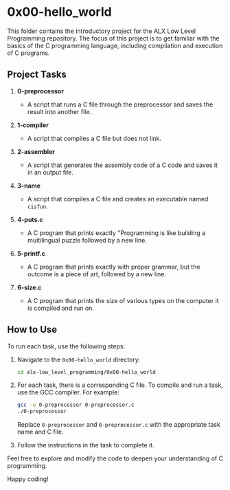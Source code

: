 # 0x00-hello_world

This folder contains the introductory project for the ALX Low Level Programming repository. The focus of this project is to get familiar with the basics of the C programming language, including compilation and execution of C programs.

## Project Tasks

1. **0-preprocessor**
   - A script that runs a C file through the preprocessor and saves the result into another file.

2. **1-compiler**
   - A script that compiles a C file but does not link.

3. **2-assembler**
   - A script that generates the assembly code of a C code and saves it in an output file.

4. **3-name**
   - A script that compiles a C file and creates an executable named `cisfun`.

5. **4-puts.c**
   - A C program that prints exactly "Programming is like building a multilingual puzzle followed by a new line.

6. **5-printf.c**
   - A C program that prints exactly with proper grammar, but the outcome is a piece of art, followed by a new line.

7. **6-size.c**
   - A C program that prints the size of various types on the computer it is compiled and run on.

## How to Use

To run each task, use the following steps:

1. Navigate to the `0x00-hello_world` directory:

   ```bash
   cd alx-low_level_programming/0x00-hello_world
   ```

2. For each task, there is a corresponding C file. To compile and run a task, use the GCC compiler. For example:

   ```bash
   gcc -o 0-preprocessor 0-preprocessor.c
   ./0-preprocessor
   ```

   Replace `0-preprocessor` and `0-preprocessor.c` with the appropriate task name and C file.

3. Follow the instructions in the task to complete it.

Feel free to explore and modify the code to deepen your understanding of C programming.

Happy coding!